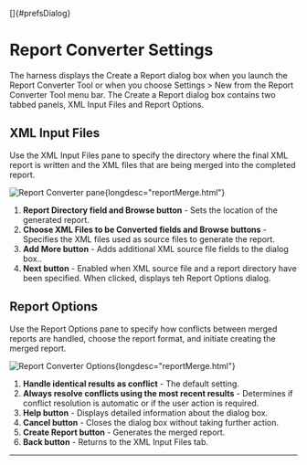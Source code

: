 
[]{#prefsDialog}

# Report Converter Settings

The harness displays the Create a Report dialog box when you launch the Report Converter Tool or
when you choose Settings \> New from the Report Converter Tool menu bar. The Create a Report dialog
box contains two tabbed panels, XML Input Files and Report Options.

## XML Input Files

Use the XML Input Files pane to specify the directory where the final XML report is written and the
XML files that are being merged into the completed report.

![Report Converter pane](../../images/JT4reportConverterXML.gif){longdesc="reportMerge.html"}

1.  **Report Directory field and Browse button** - Sets the location of the generated report.
2.  **Choose XML Files to be Converted fields and Browse buttons** - Specifies the XML files used as
    source files to generate the report.
3.  **Add More button** - Adds additional XML source file fields to the dialog box..
4.  **Next button** - Enabled when XML source file and a report directory have been specified. When
    clicked, displays teh Report Options dialog.

## Report Options

Use the Report Options pane to specify how conflicts between merged reports are handled, choose the
report format, and initiate creating the merged report.

![Report Converter Options](../../images/JT4reportConverterOptions.gif){longdesc="reportMerge.html"}

1.  **Handle identical results as conflict** - The default setting.
2.  **Always resolve conflicts using the most recent results** - Determines if conflict resolution
    is automatic or if the user action is required.
3.  **Help button** - Displays detailed information about the dialog box.
4.  **Cancel button** - Closes the dialog box without taking further action.
5.  **Create Report button** - Generates the merged report.
6.  **Back button** - Returns to the XML Input Files tab.

----------------------------------------------------------------------------------------------------


